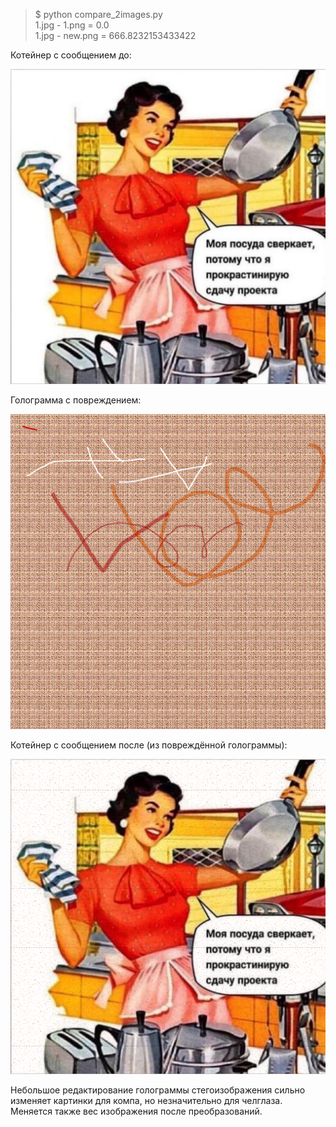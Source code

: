 > $ python compare_2images.py  
1.jpg - 1.png =  0.0  
1.jpg - new.png =  666.8232153433422

Котейнер с сообщением до:

![](https://raw.githubusercontent.com/unton3ton/citXXX-stego_with_bitreverse/main/test1/before.png)

Голограмма с повреждением:

![](https://raw.githubusercontent.com/unton3ton/citXXX-stego_with_bitreverse/main/test1/corupt.png)

Котейнер с сообщением после (из повреждённой голограммы):

![](https://raw.githubusercontent.com/unton3ton/citXXX-stego_with_bitreverse/main/test1/result.png)

Небольшое редактирование голограммы стегоизображения сильно изменяет картинки для компа,
но незначительно для челглаза. Меняется также вес изображения после преобразований.
